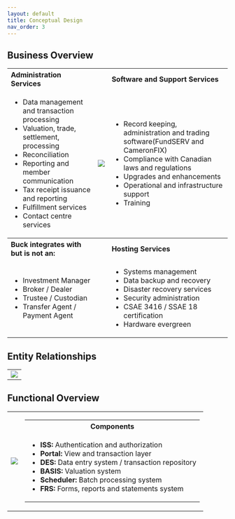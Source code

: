 ```yaml
---
layout: default
title: Conceptual Design
nav_order: 3
---
```


## Business Overview

<table>
  <tr>
    <th align="left">Administration Services</th>
    <th align="center"></th>
    <th align="left">Software and Support Services</th>
  </tr>
  <tr>
    <td>
      <ul>
        <li>Data management and transaction processing</li>
        <li>Valuation, trade, settlement, processing</li>
        <li>Reconciliation</li>
        <li>Reporting and member communication</li>
        <li>Tax receipt issuance and reporting</li>
        <li>Fulfillment services</li>
        <li>Contact centre services</li>
      </ul>
    </td>
    <td>
      <img src="https://user-images.githubusercontent.com/20475336/178588071-5589f2aa-ec05-4433-b814-8082a73d320b.png">
    </td>
    <td>
      <ul>
        <li>Record keeping, administration and trading software(FundSERV and CameronFIX)</li>
        <li>Compliance with Canadian laws and regulations</li>
        <li>Upgrades and enhancements</li>
        <li>Operational and infrastructure support</li>
        <li>Training</li>
      </ul>
    </td>
  </tr>
  <tr>
    <th align="left">Buck integrates with but is not an:</th>
    <th align="center"></th>
    <th align="left">Hosting Services</th>
  </tr>
  <tr>
    <td>
      <ul>
        <li>Investment Manager</li>
        <li>Broker / Dealer</li>
        <li>Trustee / Custodian</li>
        <li>Transfer Agent / Payment Agent</li>
      </ul>
    </td>
    <td>
    </td>
    <td>
      <ul>
        <li>Systems management</li>
        <li>Data backup and recovery</li>
        <li>Disaster recovery services</li>
        <li>Security administration</li>
        <li>CSAE 3416 / SSAE 18 certification</li>
        <li>Hardware evergreen</li>
      </ul>
    </td>
  </tr>
</table>

## Entity Relationships

<table>
  <tr>
    <td>
      <img src="https://user-images.githubusercontent.com/20475336/178596588-e7b2d4b1-9d55-4c5c-83d1-cb10a6ea29b0.png">
    </td>
  </tr>
</table>

## Functional Overview

<table>
  <tr>
    <td>
      <img src="https://user-images.githubusercontent.com/20475336/178596968-4b892f89-bb88-4f95-9ade-ebef17fe8984.png">
    </td>
     <td>
      <table>
        <tr>
          <th>
            Components
          </th>
        </tr>
        <tr>
          <td>
            <ul>
              <li><b>ISS:</b> Authentication and authorization</li>
              <li><b>Portal:</b> View and transaction layer</li>
              <li><b>DES:</b> Data entry system / transaction repository</li>
              <li><b>BASIS:</b> Valuation system</li>
              <li><b>Scheduler:</b> Batch processing system</li>
              <li><b>FRS:</b> Forms, reports and statements system</li>
            </ul>
          </td>
        </tr>
      </table>
    </td>
  </tr>
</table>
